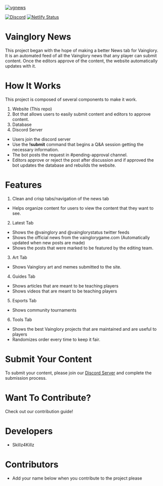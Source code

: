 [![vgnews](https://i.imgur.com/FNdgURW.png)](https://vg-news.netlify.com)

[![Discord](https://discordapp.com/api/guilds/540960656451698728/embed.png)](https://discord.gg/WHgY7B)
[![Netlify Status](https://api.netlify.com/api/v1/badges/b35b09b3-2487-4826-9c78-7cc8bfee7834/deploy-status)](https://app.netlify.com/sites/vg-news/deploys)

# Vainglory News

This project began with the hope of making a better News tab for Vainglory. It is an automated feed of all the Vainglory news that any player can submit content. Once the editors approve of the content, the website automatically updates with it.

# How It Works

This project is composed of several components to make it work.

1. Website (This repo)
2. Bot that allows users to easily submit content and editors to approve content.
3. Database
4. Discord Server

- Users join the discord server
- Use the **!submit** command that begins a Q&A session getting the necessary information.
- The bot posts the request in #pending-approval channel.
- Editors approve or reject the post after discussion and if approved the bot updates the database and rebuilds the website.

# Features

1. Clean and crisp tabs/navigation of the news tab

- Helps organize content for users to view the content that they want to see.

2. Latest Tab

- Shows the @vainglory and @vainglorystatus twitter feeds
- Shows the official news from the vainglorygame.com (Automatically updated when new posts are made)
- Shows the posts that were marked to be featured by the editing team.

3. Art Tab

- Shows Vainglory art and memes submitted to the site.

4. Guides Tab

- Shows articles that are meant to be teaching players
- Shows videos that are meant to be teaching players

5. Esports Tab

- Shows community tournaments

6. Tools Tab

- Shows the best Vainglory projects that are maintained and are useful to players
- Randomizes order every time to keep it fair.

# Submit Your Content

To submit your content, please join our [Discord Server]() and complete the submission process.

# Want To Contribute?

Check out our contribution guide!

# Developers

- Skillz4Killz

# Contributors

- Add your name below when you contribute to the project please
